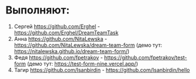 # Выполняют:
1) Сергей https://github.com/Erghel - https://github.com/Erghel/DreamTeamTask
2) Анна https://github.com/NitaLewska - https://github.com/NitaLewska/dream-team-form (демо тут: https://nitalewska.github.io/dream-team-form/)
3) Федя https://github.com/fpetrakov - https://github.com/fpetrakov/test-form (демо тут: https://test-form-nine.vercel.app/)
4) Тагир https://github.com/Isanbirdin - https://github.com/Isanbirdin/hello
